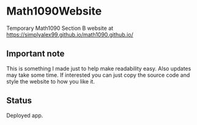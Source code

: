 # Math1090Website
Temporary Math1090 Section B website at https://simplyalex99.github.io/math1090.github.io/

## Important note
This is something I made just to help make readability easy. Also updates may take some time. If interested
you can just copy the source code and style the website to how you like it.

## Status
Deployed app.